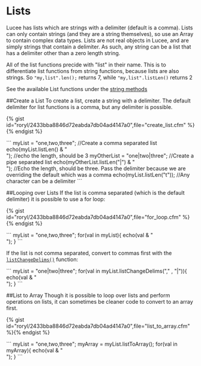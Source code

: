 # Lists
Lucee has lists which are strings with a delimiter (default is a comma). Lists can only contain strings (and they are a string themselves), so use an Array to contain complex data types. Lists are not real objects in Lucee, and are simply strings that contain a delimiter. As such, any string can be a list that has a delimiter other than a zero length string.

All of the list functions precide with "list" in their name. This is to differentiate list functions from string functions, because lists are also strings. So `"my,list".len();` returns 7, while `"my,list".listLen()` returns 2

See the available List functions under the [string methods](http://luceedocs.herokuapp.com/objects)

##Create a List
To create a list, create a string with a delimiter. The default delimiter for list functions is a comma, but any delimiter is possible. 

{% gist id="roryl/2433bba8846d72eabda7db04ad4147a0",file="create_list.cfm" %}{% endgist %}

<noscript>
```
<cfscript>
	myList = "one,two,three"; //Create a comma separated list
	echo(myList.listLen() & "<br />"); //echo the length, should be 3
	myOtherList = "one|two|three"; //Create a pipe separated list
	echo(myOtherList.listLen("|") & "<br />"); //Echo the length, should be three. Pass the delimiter because we are overriding the default which was a comma
	echo(myList.listLen("t")); //Any character can be a delimiter
</cfscript>
```
</noscript>

##Looping over Lists
If the list is comma separated (which is the default delimiter) it is possible to use a for loop:

{% gist id="roryl/2433bba8846d72eabda7db04ad4147a0",file="for_loop.cfm" %}{% endgist %}

<noscript>
```
<cfscript>
	myList = "one,two,three";
	for(val in myList){
		echo(val & "<br />");
	}
</cfscript>
```
</noscript>

If the list is not comma separated, convert to commas first with the [`listChangeDelims()`](http://luceedocs.herokuapp.com/object/string/listChangeDelims) function:

<noscript>
```
<cfscript>
	myList = "one|two|three";
	for(val in myList.listChangeDelims("," , "|")){
		echo(val & "<br />");
	}
</cfscript>
```
</noscript>

##List to Array
Though it is possible to loop over lists and perform operations on lists, it can sometimes be cleaner code to convert to an array first.

{% gist id="roryl/2433bba8846d72eabda7db04ad4147a0",file="list_to_array.cfm" %}{% endgist %}

<noscript>
```
<cfscript>
	myList = "one,two,three";
	myArray = myList.listToArray();
	for(val in myArray){
		echo(val & "<br />");
	}
</cfscript>
```
</noscript>

